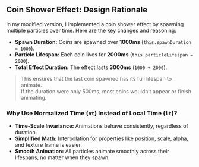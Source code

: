 ## Coin Shower Effect: Design Rationale

In my modified version, I implemented a coin shower effect by spawning multiple particles over time. Here are the key changes and reasoning:

- **Spawn Duration:** Coins are spawned over **1000ms** (`this.spawnDuration = 1000`).
- **Particle Lifespan:** Each coin lives for **2000ms** (`this.particleLifespan = 2000`).
- **Total Effect Duration:** The effect lasts **3000ms** (`1000 + 2000`).

> This ensures that the last coin spawned has its full lifespan to animate.  
> If the duration were only 500ms, most coins wouldn’t appear or finish animating.

### Why Use Normalized Time (`nt`) Instead of Local Time (`lt`)?

- **Time-Scale Invariance:** Animations behave consistently, regardless of duration.
- **Simplified Math:** Interpolation for properties like position, scale, alpha, and texture frame is easier.
- **Smooth Animation:** All particles animate smoothly across their lifespans, no matter when they spawn.

